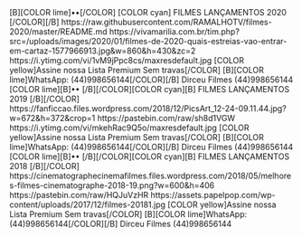 <channels>
 
<channel>
<name>[B][COLOR lime]••[/COLOR] [COLOR cyan]  FILMES LANÇAMENTOS 2020  [/COLOR][/B]</name>
<externallink>https://raw.githubusercontent.com/RAMALHOTV/filmes-2020/master/README.md</externallink>
<fanart>https://vivamarilia.com.br/tim.php?src=/uploads/images/2020/01/filmes-de-2020-quais-estreias-vao-entrar-em-cartaz-1577966913.jpg&w=860&h=430&zc=2</fanart>
<thumbnail>https://i.ytimg.com/vi/1vM9jPpc8cs/maxresdefault.jpg</thumbnail>
<info>[COLOR yellow]Assine nossa Lista Premium Sem travas[/COLOR]
[B][COLOR lime]WhatsApp: (44)998656144[/COLOR][/B]</info>
<genre>Dirceu Filmes (44)998656144</genre>
</channel>
 
<channel>
<name>[COLOR  lime][B]•• [/B][/COLOR][COLOR cyan][B] FILMES LANÇAMENTOS 2019 [/B][/COLOR]</name>
<thumbnail>https://fanficcao.files.wordpress.com/2018/12/PicsArt_12-24-09.11.44.jpg?w=672&h=372&crop=1</thumbnail>
<externallink>https://pastebin.com/raw/sh8d1VGW</externallink>
<fanart>https://i.ytimg.com/vi/mkehRac9Q5o/maxresdefault.jpg</fanart>
<info>[COLOR yellow]Assine nossa Lista Premium Sem travas[/COLOR]
[B][COLOR lime]WhatsApp: (44)998656144[/COLOR][/B]</info>
<genre>Dirceu Filmes (44)998656144</genre>
</channel>
<channels>
 
<channel>
<name>[COLOR  lime][B]•• [/B][/COLOR][COLOR cyan][B] FILMES LANÇAMENTOS 2018 [/B][/COLOR]</name>
<thumbnail>https://cinematographecinemafilmes.files.wordpress.com/2018/05/melhores-filmes-cinematographe-2018-19.png?w=600&h=406</thumbnail>
<externallink>https://pastebin.com/raw/HQJuVzHR</externallink>
<fanart>https://assets.papelpop.com/wp-content/uploads/2017/12/filmes-20181.jpg</fanart>
<info>[COLOR yellow]Assine nossa Lista Premium Sem travas[/COLOR]
[B][COLOR lime]WhatsApp: (44)998656144[/COLOR][/B]</info>
<genre>Dirceu Filmes (44)998656144</genre>
</channel>
<channels>
